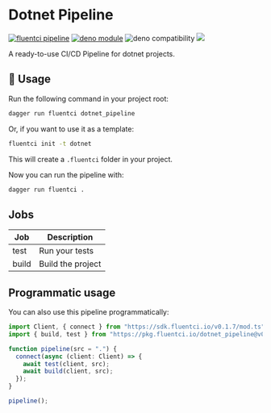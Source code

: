 # Dotnet Pipeline

[![fluentci pipeline](https://img.shields.io/badge/dynamic/json?label=pkg.fluentci.io&labelColor=%23000&color=%23460cf1&url=https%3A%2F%2Fapi.fluentci.io%2Fv1%2Fpipeline%2Fdotnet_pipeline&query=%24.version)](https://pkg.fluentci.io/dotnet_pipeline)
[![deno module](https://shield.deno.dev/x/dotnet_pipeline)](https://deno.land/x/dotnet_pipeline)
![deno compatibility](https://shield.deno.dev/deno/^1.34)
[![](https://img.shields.io/codecov/c/gh/fluent-ci-templates/dotnet-pipeline)](https://codecov.io/gh/fluent-ci-templates/dotnet-pipeline)

A ready-to-use CI/CD Pipeline for dotnet projects.


## 🚀 Usage

Run the following command in your project root:

```bash
dagger run fluentci dotnet_pipeline
```

Or, if you want to use it as a template:

```bash
fluentci init -t dotnet
```

This will create a `.fluentci` folder in your project.

Now you can run the pipeline with:

```bash
dagger run fluentci .
```

## Jobs

| Job   | Description       |
| ----- | ----------------- |
| test  | Run your tests    |
| build | Build the project |

## Programmatic usage

You can also use this pipeline programmatically:

```ts
import Client, { connect } from "https://sdk.fluentci.io/v0.1.7/mod.ts";
import { build, test } from "https://pkg.fluentci.io/dotnet_pipeline@v0.2.1/mod.ts";

function pipeline(src = ".") {
  connect(async (client: Client) => {
    await test(client, src);
    await build(client, src);
  });
}

pipeline();
```
